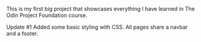 This is my first big project that showcases everything I have learned in The Odin Project Foundation course.

Update #1
Added some basic styling with CSS. All pages share a navbar and a footer.
